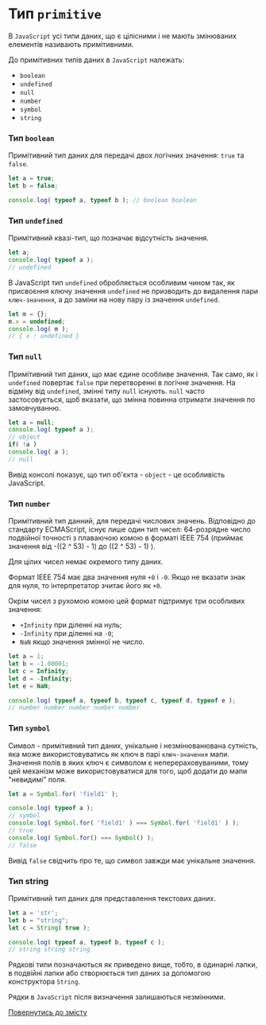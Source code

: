 # Тип <code>primitive</code>

В <code>JavaScript</code> усі типи даних, що є цілісними і не мають змінюваних елементів називають примітивними.

До примітивних типів даних в `JavaScript` належать:

- `boolean`
- `undefined`
- `null`
- `number`
- `symbol`
- `string`

### Тип `boolean`

Примітивний тип даних для передачі двох логічних значення: `true` та `false`.

```js
let a = true;
let b = false;

console.log( typeof a, typeof b ); // boolean boolean
```

### Тип `undefined`

Примітивний квазі-тип, що позначає відсутність значення.

```js
let a;
console.log( typeof a );
// undefined
```

В JavaScript тип `undefined` обробляється особливим чином так, як присвоєння ключу значення `undefined` не призводить до видалення пари `ключ-значення`, а до заміни на нову пару із значення `undefined`.


```js
let m = {};
m.x = undefined;
console.log( m );
// { x : undefined }
```

### Тип `null`

Примітивний тип даних, що має єдине особливе значення. Так само, як і `undefined` повертає `false` при перетворенні в логічне значення. На відміну від `undefined`, змінні типу `null` існують. `null` часто застосовується, щоб вказати, що змінна повинна отримати значення по замовчуванню.

```js
let a = null;
console.log( typeof a );
// object
if( !a )
console.log( a );
// null
```

Вивід консолі показує, що тип об'єкта - `object` - це особливість JavaScript.

### Тип `number`

Примітивний тип данний, для передачі числових значень. Відповідно до стандарту ECMAScript, існує лише один тип чисел: 64-розрядне число подвійної точності з плаваючою комою в форматі IEEE 754 (приймає значення від -((2 ^ 53) - 1) до ((2 ^ 53) - 1) ).

Для цілих чисел немає окремого типу даних.

Формат IEEE 754 має два значення нуля `+0` i `-0`. Якщо не вказати знак для нуля, то інтерпретатор зчитає його як `+0`.

Окрім чисел з рухомою комою цей формат підтримує три особливих значення:
- `+Infinity` при діленні на нуль;
- `-Infinity` при діленні на `-0`;
- `NaN` якщо значення змінної не число.

```js
let a = 1;
let b = -1.00001;
let c = Infinity;
let d = -Infinity;
let e = NaN;

console.log( typeof a, typeof b, typeof c, typeof d, typeof e );
// number number number number number
```

### Тип `symbol`

Символ - примітивний тип даних, унікальне і незмінюванювана сутність, яка може використовуватись як ключ в парі `ключ-значення` мапи. Значення полів в яких ключ є символом є неперераховуваними, тому цей механізм може використовуватися для того, щоб додати до мапи "невидимі" поля.

```js
let a = Symbol.for( 'field1' );

console.log( typeof a );
// symbol
console.log( Symbol.for( 'field1' ) === Symbol.for( 'field1' ) );
// true
console.log( Symbol.for() === Symbol() );
// false
```

Вивід `false` свідчить про те, що символ завжди має унікальне значення.

### Тип string

Примітивний тип даних для представлення текстових даних.

```js
let a = 'str';
let b = "string";
let c = String( true );

console.log( typeof a, typeof b, typeof c );
// string string string
```

Рядкові типи позначаються як приведено вище, тобто, в одинарні лапки, в подвійні лапки або створюється тип даних за допомогою конструктора `String`.

Рядки в `JavaScript` після визначення залишаються незмінними.

[Повернутись до змісту](../README.md#Концепції)
